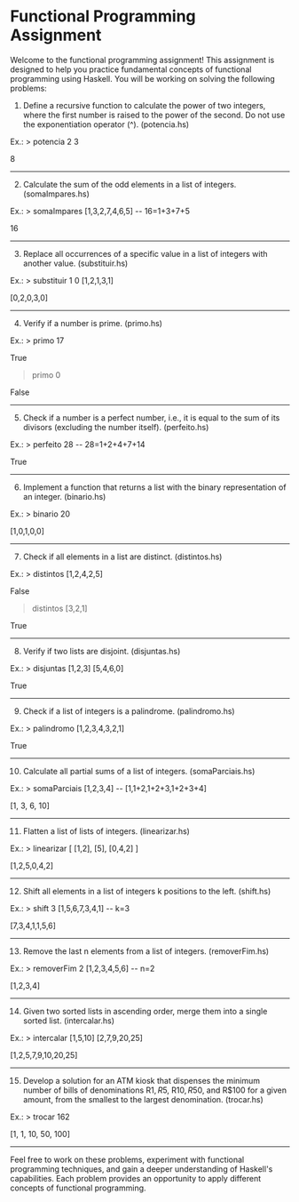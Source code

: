 # Functional Programming Assignment

Welcome to the functional programming assignment! This assignment is designed to help you practice fundamental concepts of functional programming using Haskell. You will be working on solving the following problems:

1) Define a recursive function to calculate the power of two integers, where the first number is raised to the power of the second. Do not use the exponentiation operator (^). (potencia.hs)

  Ex.: > potencia 2 3
  
   8

---

2) Calculate the sum of the odd elements in a list of integers. (somaImpares.hs)

  Ex.: > somaImpares [1,3,2,7,4,6,5] -- 16=1+3+7+5
  
   16

---

3) Replace all occurrences of a specific value in a list of integers with another value. (substituir.hs)

  Ex.: > substituir 1 0 [1,2,1,3,1]
  
   [0,2,0,3,0]

---

4) Verify if a number is prime. (primo.hs)

  Ex.: > primo 17
  
   True
  
 > primo 0
  
   False

---

5) Check if a number is a perfect number, i.e., it is equal to the sum of its divisors (excluding the number itself). (perfeito.hs)

  Ex.: > perfeito 28 -- 28=1+2+4+7+14
  
   True

---

6) Implement a function that returns a list with the binary representation of an integer. (binario.hs)

  Ex.: > binario 20
  
   [1,0,1,0,0]

---

7) Check if all elements in a list are distinct. (distintos.hs)

  Ex.: > distintos [1,2,4,2,5]
  
   False
  
  > distintos [3,2,1]
  
   True

---

8) Verify if two lists are disjoint. (disjuntas.hs)

  Ex.: > disjuntas [1,2,3] [5,4,6,0]
  
   True

---

9) Check if a list of integers is a palindrome. (palindromo.hs)

  Ex.: > palindromo [1,2,3,4,3,2,1]
  
   True

---

10) Calculate all partial sums of a list of integers. (somaParciais.hs)

  Ex.: > somaParciais [1,2,3,4] -- [1,1+2,1+2+3,1+2+3+4]
  
   [1, 3, 6, 10]

---

11) Flatten a list of lists of integers. (linearizar.hs)

  Ex.: > linearizar [ [1,2], [5], [0,4,2] ]
  
   [1,2,5,0,4,2]

---

12) Shift all elements in a list of integers k positions to the left. (shift.hs)

  Ex.: > shift 3 [1,5,6,7,3,4,1] -- k=3
  
   [7,3,4,1,1,5,6] 

---

13) Remove the last n elements from a list of integers. (removerFim.hs)

  Ex.: > removerFim 2 [1,2,3,4,5,6] -- n=2
  
   [1,2,3,4]

---

14) Given two sorted lists in ascending order, merge them into a single sorted list. (intercalar.hs)

  Ex.: > intercalar [1,5,10] [2,7,9,20,25]
  
   [1,2,5,7,9,10,20,25]

---

15) Develop a solution for an ATM kiosk that dispenses the minimum number of bills of denominations R$1, R$5, R$10, R$50, and R$100 for a given amount, from the smallest to the largest denomination. (trocar.hs)

  Ex.: > trocar 162
  
   [1, 1, 10, 50, 100]

---

Feel free to work on these problems, experiment with functional programming techniques, and gain a deeper understanding of Haskell's capabilities. Each problem provides an opportunity to apply different concepts of functional programming.
